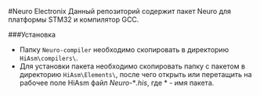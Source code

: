#Neuro Electronix
Данный репозиторий содержит пакет Neuro для платформы STM32 и компилятор GCC.

###Установка
- Папку `Neuro-compiler` необходимо скопировать в директорию `HiAsm\compilers\`.
- Для установки пакета необходимо скопировать папку с пакетом в директорию `HiAsm\Elements\`, после чего открыть или перетащить на рабочее поле HiAsm файл *Neuro-***.his*, где * - имя пакета.
